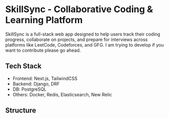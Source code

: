 # SkillSync - Collaborative Coding & Learning Platform

SkillSync is a full-stack web app designed to help users track their coding progress, collaborate on projects, and prepare for interviews across platforms like LeetCode, Codeforces, and GFG. I am trying to develop if you want to contribute please go ahead.

## Tech Stack
- Frontend: Next.js, TailwindCSS
- Backend: Django, DRF
- DB: PostgreSQL
- Others: Docker, Redis, Elasticsearch, New Relic

## Structure
